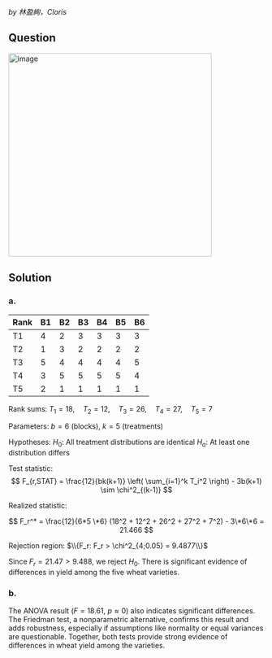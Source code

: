 *by 林盈絢，Cloris*

## Question
<img width="400" alt="image" src="https://github.com/user-attachments/assets/1aab288f-23ff-4ec1-850c-447aebd6f491" />

## Solution
### a.
| Rank | B1 | B2 | B3 | B4 | B5 | B6 |
| ---- | -- | -- | -- | -- | -- | -- |
| T1   | 4  | 2  | 3  | 3  | 3  | 3  |
| T2   | 1  | 3  | 2  | 2  | 2  | 2  |
| T3   | 5  | 4  | 4  | 4  | 4  | 5  |
| T4   | 3  | 5  | 5  | 5  | 5  | 4  |
| T5   | 2  | 1  | 1  | 1  | 1  | 1  |

Rank sums:
$T_1 = 18,\quad T_2 = 12,\quad T_3 = 26,\quad T_4 = 27,\quad T_5 = 7$

Parameters:
$b = 6$ (blocks), $k = 5$ (treatments)

Hypotheses:
$H_0$: All treatment distributions are identical
$H_a$: At least one distribution differs

Test statistic:
$$
F_{r,STAT} = \frac{12}{bk(k+1)} \left( \sum_{i=1}^k T_i^2 \right) - 3b(k+1) \sim \chi^2_{(k-1)}
$$

Realized statistic:

$$
F_r^* = \frac{12}{6*5 \*6} (18^2 + 12^2 + 26^2 + 27^2 + 7^2) - 3\*6\*6 = 21.466
$$

Rejection region: $\\{F_r: F_r > \chi^2_{4;0.05} = 9.4877\\}$

Since $F_r = 21.47 > 9.488$, we reject $H_0$.
There is significant evidence of differences in yield among the five wheat varieties.

### b.
The ANOVA result ($F = 18.61$, $p \approx 0$) also indicates significant differences.
The Friedman test, a nonparametric alternative, confirms this result and adds robustness, especially if assumptions like normality or equal variances are questionable. Together, both tests provide strong evidence of differences in wheat yield among the varieties.
